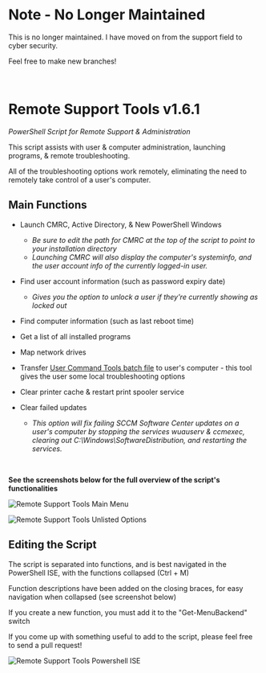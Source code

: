 # Note - No Longer Maintained

This is no longer maintained. I have moved on from the support field to cyber security.

Feel free to make new branches!

&nbsp;

# Remote Support Tools v1.6.1
*PowerShell Script for Remote Support & Administration*

This script assists with user & computer administration, launching programs, & remote troubleshooting.

All of the troubleshooting options work remotely, eliminating the need to remotely take control of a user's computer.

## Main Functions

* Launch CMRC, Active Directory, & New PowerShell Windows
	- *Be sure to edit the path for CMRC at the top of the script to point to your installation directory*
	- *Launching CMRC will also display the computer's systeminfo, and the user account info of the currently logged-in user.*

* Find user account information (such as password expiry date)
	- *Gives you the option to unlock a user if they're currently showing as locked out*

* Find computer information (such as last reboot time)
* Get a list of all installed programs
* Map network drives

* Transfer [User Command Tools batch file](https://github.com/Justin-Lund/IT-Support-Batch-Files/) to user's computer - this tool gives the user some local troubleshooting options

* Clear printer cache & restart print spooler service
	
* Clear failed updates
	- *This option will fix failing SCCM Software Center updates on a user's computer by stopping the services wuauserv & ccmexec, clearing out C:\Windows\SoftwareDistribution, and restarting the services.*

&nbsp;


**See the screenshots below for the full overview of the script's functionalities**

![Remote Support Tools Main Menu](https://i.imgur.com/MuiUMVU.png)

![Remote Support Tools Unlisted Options](https://i.imgur.com/p9FRgbc.png)


## Editing the Script

The script is separated into functions, and is best navigated in the PowerShell ISE, with the functions collapsed (Ctrl + M)

Function descriptions have been added on the closing braces, for easy navigation when collapsed (see screenshot below)

If you create a new function, you must add it to the "Get-MenuBackend" switch

If you come up with something useful to add to the script, please feel free to send a pull request!

![Remote Support Tools Powershell ISE](https://i.imgur.com/wJwG0JM.png)
